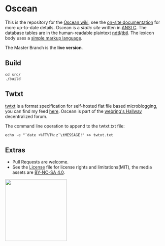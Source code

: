 # Oscean

This is the repository for the [Oscean wiki](http://wiki.xxiivv.com/), see the [on-site documentation](http://wiki.xxiivv.com/About) for more up-to-date details. Oscean is a _static site_ written in [ANSI C](https://en.wikipedia.org/wiki/ANSI_C). The database tables are in the human-readable plaintext [ndtl](https://wiki.xxiivv.com/site/indental.html)/[tbtl](https://wiki.xxiivv.com/site/tablatal.html). The lexicon body uses a [simple markup language](https://wiki.xxiivv.com/site/meta.html).

The Master Branch is the **live version**.

## Build

```
cd src/
./build
```

## Twtxt

[twtxt](https://github.com/buckket/twtxt) is a format specification for self-hosted flat file based microblogging, you can find my feed [here](https://raw.githubusercontent.com/XXIIVV/Oscean/master/twtxt.txt). Oscean is part of the [webring's Hallway](https://webring.xxiivv.com/hallway.html) decentralized forum.

The command line operation to append to the twtxt.txt file:

```
echo -e "`date +%FT%T%:z`\tMESSAGE!" >> twtxt.txt
```

## Extras

- Pull Requests are welcome.
- See the [License](LICENSE) file for license rights and limitations(MIT), the media assets are [BY-NC-SA 4.0](http://wiki.xxiivv.com/About).

<img src='https://github.com/XXIIVV/Oscean/blob/master/media/identity/logo.crest.png?raw=true' width='200'/>
